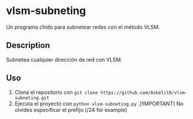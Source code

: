 # vlsm-subneting
Un programa chido para subnetear redes con el método VLSM.

## Description
Subnetea cualquier dirección de red con VLSM.

## Uso
1. Clona el repositorio con `git clone https://github.com/Asbelit0/vlsm-subneting.git`
2. Ejecuta el proyecto con `python vlsm-subneting.py`
.[!IMPORTANT]
No olvides especificar el prefijo (/24 for example)
